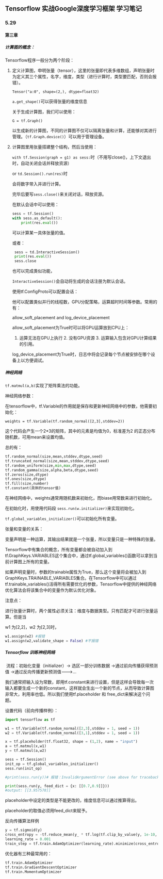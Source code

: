 ## Tensorflow 实战Google深度学习框架 学习笔记

### 5.29

#### 第三章

##### 计算图的概念：

 Tensorflow程序一般分为两个阶段：

1. 定义计算图，申明张量（tensor），这里的张量即代表多维数组，声明张量时为定义其三个属性，名字，维度，类型（进行计算时，类型要匹配，否则会报错）。

   `Tensor("a:0", shape=(2,), dtype=float32)`

   `a.get_shape()`可以获得张量的维度信息

   关于生成计算图，我们可以使用：

   `G = tf.Graph()`

   以生成新的计算图，不同的计算图不仅可以隔离张量和计算，还能够对其进行管理。（`tf.Graph.device()`）可以用于管理设备。

   

2. 计算图里用张量搭建整个结构，然后当使用：

   `with tf.Session(graph = g1) as sess:`时（不用写close()，上下文退出时，自动关闭会话并释放资源）

   or `td.Session().run(res)`时

   会将数字带入并进行计算。

   完毕后要写`sess.close()`来关闭对话，释放资源。

   在默认会话中可以使用：

   ```python
   sess = tf.Session()
   with sess.as_default():
       print(res.eval())
   ```

   可以计算某一具体张量的值。

   或者：

   ```python
    sess = td.InteractiveSession()
    print(res.eval())
    sess.close
   ```

   也可以完成类似功能，

   `InteractiveSession()`会自动将生成的会话注册为默认会话。

   使用tf.ConfigProto可以配置会话：

   他可以配置类似并行的线程数，GPU分配策略，运算超时时间等参数。常用的有：

   allow_soft_placement and log_device_placement

   allow_soft_placement为True时可以将GPU运算放到CPU上：

   	1.	运算无法在GPU上执行
    	2.	没有GPU资源
    	3.	运算输入包含对GPU计算结果的引用。

   log_device_placement为True时，日志中将会记录每个节点被安排在哪个设备上以方便调试。



##### 神经网络

`tf.matmul(a,b)`实现了矩阵乘法的功能。

神经网络参数：

在tensorflow中，tf.Variable的作用就是保存和更新神经网络中的参数，他需要初始化：

`weights = tf.Variable(tf.random_normal([2,3],stddev=2))`

这个代码会产生一个2*3的矩阵，其中的元素是均值为0，标准差为2 的正态分布随机数，可用mean来设置均值。

总的有：

```python
tf.random_normal(size,mean,stddev,dtype,seed)
tf.truncated_normal(size,mean,stddev,dtype,seed)
tf.random_uniform(size,min,max,dtype,seed)
tf.random_gamma(size,alpha,beta,dtype,seed)
tf.zeros(size,dtype)
tf.ones(size,dtype)
tf.fill(size,number)
tf.constant(具体的tensor值)
```

在神经网络中，weights通常用随机数来初始化，而biase用常数来进行初始化。

在初始化时，用使用代码段 `sess.run(w.initializer)`来实现初始化。

`tf.global_variables_initializer()`可以初始化所有变量。

张量和变量的关系：

变量声明是一种运算，其输出结果就是一个张量，所以变量只是一种特殊的张量。



Tensorflow中有集合的概念，所有变量都会被自动加入到tf.GraphKeys.VARIABLES这个集合中，通过tf.global_variables()函数可以拿到当前计算图上所有的变量。

如果声明变量时，参数的trainable属性为True，那么这个变量将会被加入到GraphKeys.TRAINABLE_VARIABLES集合。在Tensorflow中可以通过tf.trainable_variables()活得所有需要优化的参数，Tensorflow中提供的神经网络优化算法会将该集合中的变量作为默认优化对象。

注意点：

进行张量计算时，两个属性必须关注：维度与数据类型。只有匹配才可进行张量运算。但是当

w1 为[2,2]，w2 为[2,3]时，

```python
w1.assign(w2) #报错
w1.assign(w2,validate_shape = False) #不报错
```



##### Tensorflow 训练神经网络

​	流程：初始化变量（initializer）-> 选区一部分训练数据 ->通过前向传播获得预测值 ->通过反向传播更新预测值--->...

​	我们通常把输入设为常数，即用tf.constant来进行设置，但是这样会导致每一次输入都要生成一个新的constant，这样就会生出一个新的节点，从而导致计算图非常大，利用率也低。所以我们使用tf.placeholder 和 free_dict来解决这个问题。

设置代码（前向传播样例）：

```python
import tensorflow as tf

w1 = tf.Variable(tf.random_normal([2,3],stddev = 1, seed = 1))
w2 = tf.Variable(tf.random_normal([3,1],stddev = 1, seed = 1))

x = tf.placeholder(tf.float32, shape = (1,2), name = "input")
a = tf.matmul(x,w1)
y = tf.matmul(a,w2)

sess = tf.Session()
init_op = tf.global_variables_initializer()
sess.run(init_op)

#print(sess.run(y))# 报错：InvalidArgumentError (see above for traceback): You must feed a value for placeholder tensor 'input' with dtype float and shape [1,2]

print(sess.run(y, feed_dict = {x: [[0.7,0.9]]}))
#output: [[3.957578]]
```

placeholder中设定的类型是不能更改的，维度信息可以通过推算得出。

placeholder的取值必须用feed_dict来赋予。

反向传播算法样例

```python
y = tf.sigmoid(y)
cross_entropy = -tf.reduce_mean(y_ * tf.log(tf.clip_by_value(y, 1e-10, 1.0))+(1-y_)*tf.log(tf.clip_by_value(1-y, 1e-10, 1.0)))# y_为label,clip_by_value 是把数控制在1e-10与1.0之间
learning_rate = 0.001
train_step = tf.train.AdamOptimizer(learning_rate).minimize(cross_entropy)
```

优化器有三种最常用的：

```python
tf.train.AdamOptimizer
tf.train.GradientDescentOptimizer
tf.train.MomentumOptimizer
```

